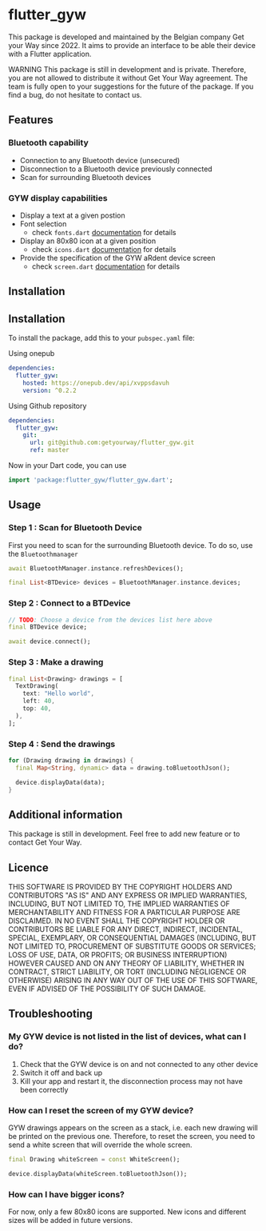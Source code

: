 # flutter_gyw

This package is developed and maintained by the Belgian company Get your Way since 2022. It aims to provide an interface to be able their device with a Flutter application.

WARNING This package is still in development and is private. Therefore, you are not allowed to distribute it without Get Your Way agreement. The team is fully open to your suggestions for the future of the package. If you find a bug, do not hesitate to contact us. 

## Features

### Bluetooth capability

* Connection to any Bluetooth device (unsecured)
* Disconnection to a Bluetooth device previously connected
* Scan for surrounding Bluetooth devices

### GYW display capabilities

* Display a text at a given postion
* Font selection
  * check `fonts.dart` [documentation](flutter_gyw/GYWFonts-class.html) for details
* Display an 80x80 icon at a given position
  * check `icons.dart` [documentation](flutter_gyw/GYWIcons-class.html) for details
* Provide the specification of the GYW aRdent device screen
  * check `screen.dart` [documentation](flutter_gyw/GYWScreenParameters-class.html) for details

## Installation

## Installation

To install the package, add this to your `pubspec.yaml` file:

Using onepub
```yaml
dependencies:
  flutter_gyw:
    hosted: https://onepub.dev/api/xvppsdavuh
    version: ^0.2.2
```

Using Github repository
```yaml
dependencies:
  flutter_gyw:
    git:
      url: git@github.com:getyourway/flutter_gyw.git
      ref: master
```

Now in your Dart code, you can use

```dart
import 'package:flutter_gyw/flutter_gyw.dart';
```

## Usage

### Step 1 : Scan for Bluetooth Device

First you need to scan for the surrounding Bluetooth device. To do so, use the `Bluetoothmanager`

```dart
await BluetoothManager.instance.refreshDevices();

final List<BTDevice> devices = BluetoothManager.instance.devices;
```

### Step 2 : Connect to a BTDevice

```dart
// TODO: Choose a device from the devices list here above
final BTDevice device;

await device.connect();
```

### Step 3 : Make a drawing

```dart
final List<Drawing> drawings = [
  TextDrawing(
    text: "Hello world",
    left: 40,
    top: 40,
  ),
];
```

### Step 4 : Send the drawings

```dart
for (Drawing drawing in drawings) {
  final Map<String, dynamic> data = drawing.toBluetoothJson();

  device.displayData(data);
}
```

## Additional information

This package is still in development. Feel free to add new feature or to contact Get Your Way.

## Licence

THIS SOFTWARE IS PROVIDED BY THE COPYRIGHT HOLDERS AND CONTRIBUTORS "AS IS" AND ANY EXPRESS OR IMPLIED WARRANTIES, INCLUDING, BUT NOT LIMITED TO, THE IMPLIED WARRANTIES OF MERCHANTABILITY AND FITNESS FOR A PARTICULAR PURPOSE ARE DISCLAIMED. IN NO EVENT SHALL THE COPYRIGHT HOLDER OR CONTRIBUTORS BE LIABLE FOR ANY DIRECT, INDIRECT, INCIDENTAL, SPECIAL, EXEMPLARY, OR CONSEQUENTIAL DAMAGES (INCLUDING, BUT NOT LIMITED TO, PROCUREMENT OF SUBSTITUTE GOODS OR SERVICES; LOSS OF USE, DATA, OR PROFITS; OR BUSINESS INTERRUPTION) HOWEVER CAUSED AND ON ANY THEORY OF LIABILITY, WHETHER IN CONTRACT, STRICT LIABILITY, OR TORT (INCLUDING NEGLIGENCE OR OTHERWISE) ARISING IN ANY WAY OUT OF THE USE OF THIS SOFTWARE, EVEN IF ADVISED OF THE POSSIBILITY OF SUCH DAMAGE.

## Troubleshooting

### My GYW device is not listed in the list of devices, what can I do?

1. Check that the GYW device is on and not connected to any other device
2. Switch it off and back up
3. Kill your app and restart it, the disconnection process may not have been correctly

### How can I reset the screen of my GYW device?

GYW drawings appears on the screen as a stack, i.e. each new drawing will be printed on the previous one. Therefore, to reset the screen, you need to send a white screen that will override the whole screen.

```dart
final Drawing whiteScreen = const WhiteScreen();

device.displayData(whiteScreen.toBluetoothJson());
```

### How can I have bigger icons?

For now, only a few 80x80 icons are supported. New icons and different sizes will be added in future versions.
